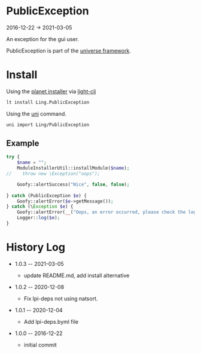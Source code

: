 PublicException
==================
2016-12-22 -> 2021-03-05


An exception for the gui user.


PublicException is part of the [universe framework](https://github.com/karayabin/universe-snapshot).


Install
==========
Using the [planet installer](https://github.com/lingtalfi/Light_PlanetInstaller) via [light-cli](https://github.com/lingtalfi/Light_Cli)
```bash
lt install Ling.PublicException
```

Using the [uni](https://github.com/lingtalfi/universe-naive-importer) command.
```bash
uni import Ling/PublicException
```



Example
-------------
```php
try {
    $name = "";
    ModuleInstallerUtil::installModule($name);
//    throw new \Exception("oops");

    Goofy::alertSuccess("Nice", false, false);
    
} catch (PublicException $e) {
    Goofy::alertError($e->getMessage());
} catch (\Exception $e) {
    Goofy::alertError(__("Oops, an error occurred, please check the logs"));
    Logger::log($e);
}
```


History Log
===============

- 1.0.3 -- 2021-03-05

    - update README.md, add install alternative

- 1.0.2 -- 2020-12-08

    - Fix lpi-deps not using natsort.

- 1.0.1 -- 2020-12-04

    - Add lpi-deps.byml file

- 1.0.0 -- 2016-12-22

    - initial commit



